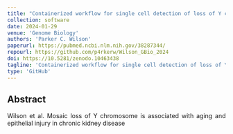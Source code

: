 ```yaml
---
title: "Containerized workflow for single cell detection of loss of Y chromosome and other mosaic chromosomal alterations in chronic kidney disease"
collection: software
date: 2024-01-29
venue: 'Genome Biology'
authors: 'Parker C. Wilson'
paperurl: https://pubmed.ncbi.nlm.nih.gov/38287344/
repourl: https://github.com/p4rkerw/Wilson_GBio_2024
doi: https://10.5281/zenodo.10463438
tagline: 'Containerized workflow for single cell detection of loss of Y chromosome and other mosaic chromosomal alterations in chronic kidney disease'
type: 'GitHub'
---
```


<h2> Abstract </h2>
<p align= "justify">
Wilson et al. Mosaic loss of Y chromosome is associated with aging and epithelial injury in chronic kidney disease
